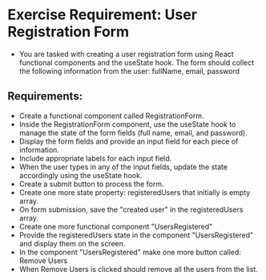 # Exercise Requirement: User Registration Form

- You are tasked with creating a user registration form using React functional components and the useState hook. The form should collect the following information from the user: fullName, email, password

## Requirements:

- Create a functional component called RegistrationForm.
- Inside the RegistrationForm component, use the useState hook to manage the state of the form fields (full name, email, and password).
- Display the form fields and provide an input field for each piece of information.
- Include appropriate labels for each input field.
- When the user types in any of the input fields, update the state accordingly using the useState hook.
- Create a submit button to process the form.
- Create one more state property: registeredUsers that initially is empty array.
- On form submission, save the "created user" in the registeredUsers array.
- Create one more functional component "UsersRegistered"
- Provide the registeredUsers state in the component "UsersRegistered" and display them on the screen.
- In the component "UsersRegistered" make one more button called: Remove Users
- When Remove Users is clicked should remove all the users from the list.
